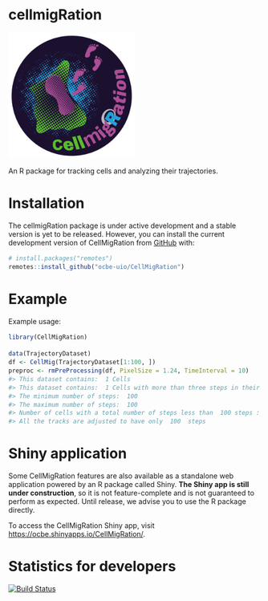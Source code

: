 cellmigRation
=======

<!--
###############################################################################
######## DO NOT EDIT THIS FILE DIRECTLY. PLEASE READ THE COMMENT BELOW ########
###############################################################################

README.md is generated from README.Rmd. Please edit the Rmd file and regenerate
this one by running `rmarkdown::render("README.Rmd)` in R.
-->

<img src="cell_migration_logo.png" width="50%" alt="CellMigRation">

An R package for tracking cells and analyzing their trajectories.

Installation
============

The cellmigRation package is under active development and a stable version is yet to be released. However, you can install the current development version of CellMigRation from [GitHub](https://github.com/) with:

``` r
# install.packages("remotes")
remotes::install_github("ocbe-uio/CellMigRation")
```

Example
=======

Example usage:

``` r
library(CellMigRation)

data(TrajectoryDataset)
df <- CellMig(TrajectoryDataset[1:100, ])
preproc <- rmPreProcessing(df, PixelSize = 1.24, TimeInterval = 10)
#> This dataset contains:  1 Cells
#> This dataset contains:  1 Cells with more than three steps in their tracks
#> The minimum number of steps:  100
#> The maximum number of steps:  100
#> Number of cells with a total number of steps less than  100 steps : 0
#> All the tracks are adjusted to have only  100  steps
```

Shiny application
=================

Some CellMigRation features are also available as a standalone web application powered by an R package called Shiny. **The Shiny app is still under construction**, so it is not feature-complete and is not guaranteed to perform as expected. Until release, we advise you to use the R package directly.

To access the CellMigRation Shiny app, visit <https://ocbe.shinyapps.io/CellMigRation/>.

Statistics for developers
=========================

<!-- badges: start -->
[![Build Status](https://travis-ci.org/ocbe-uio/CellMigRation.svg?branch=master)](https://travis-ci.org/ocbe-uio/CellMigRation) <!-- badges: end -->
